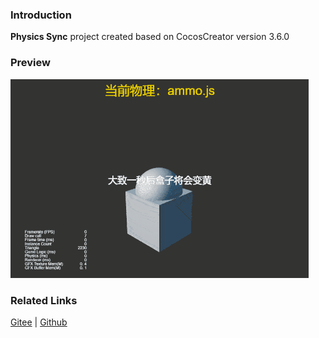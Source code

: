 ### Introduction
**Physics Sync** project created based on CocosCreator version 3.6.0

### Preview
![image](../../../gif/202203/2022030428.gif)

### Related Links
[Gitee](https://gitee.com/mirrors_cocos-creator/example-3d/blob/master/physics-3d/assets/cases/scenes) | [Github](https://github.com/cocos-creator/example-3d/blob/master/physics-3d/assets/cases/scenes)